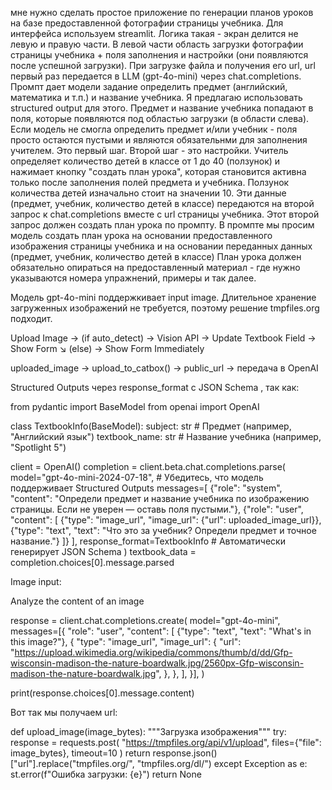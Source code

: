 мне нужно сделать простое приложение по генерации планов уроков на базе предоставленной фотографии страницы учебника. 
Для интерфейса используем streamlit. Логика такая - экран делится не левую и правую части. В левой части область загрузки 
фотографии страницы учебника + поля заполнения и настройки (они появляются после успешной загрузки). 
При загрузке файла и получения его url, url первый раз передается в LLM (gpt-4o-mini) через chat.completions. 
Промпт дает модели задание определить предмет (английский, математика и т.п.) и название учебника. 
Я предлагаю использовать structured output для этого. Предмет и название учебника попадают в поля, которые появляются под областью загрузки (в области слева). 
Если модель не смогла определить предмет и/или учебник - поля просто остаются пустыми и являются обязательнми для заполнения учителем. 
Это первый шаг. Второй шаг - это настройки. Учитель определяет количество детей в классе от 1 до 40 (ползунок) и нажимает кнопку "создать план урока", 
которая становится активна только после заполнения полей предмета и учебника. Ползунок количества детей изначально стоит на значении 10. 
Эти данные (предмет, учебник, количество детей в классе) передаются на второй запрос к chat.completions вместе с url страницы учебника. 
Этот второй запрос должен создать план урока по промпту. В промпте мы просим модель создать план урока на основании предоставленного изображения 
страницы учебника и на основании переданных данных (предмет, учебник, количество детей в классе) План урока должен обязательно опираться на 
предоставленный материал - где нужно указываются номера упражнений, примеры и так далее. 

Модель gpt-4o-mini поддержкивает input image.
Длительное хранение загруженных изображений не требуется, поэтому решение tmpfiles.org подходит.



Upload Image → (if auto_detect) → Vision API → Update Textbook Field → Show Form
            ↘ (else) → Show Form Immediately

uploaded_image → upload_to_catbox() → public_url → передача в OpenAI




Structured Outputs через response_format с JSON Schema , так как:


from pydantic import BaseModel
from openai import OpenAI

class TextbookInfo(BaseModel):
    subject: str  # Предмет (например, "Английский язык")
    textbook_name: str  # Название учебника (например, "Spotlight 5")

client = OpenAI()
completion = client.beta.chat.completions.parse(
    model="gpt-4o-mini-2024-07-18",  # Убедитесь, что модель поддерживает Structured Outputs
    messages=[
        {"role": "system", "content": "Определи предмет и название учебника по изображению страницы. Если не уверен — оставь поля пустыми."},
        {"role": "user", "content": [
            {"type": "image_url", "image_url": {"url": uploaded_image_url}},
            {"type": "text", "text": "Что это за учебник? Определи предмет и точное название."}
        ]}
    ],
    response_format=TextbookInfo  # Автоматически генерирует JSON Schema
)
textbook_data = completion.choices[0].message.parsed

Image input:

Analyze the content of an image

response = client.chat.completions.create(
    model="gpt-4o-mini",
    messages=[{
        "role": "user",
        "content": [
            {"type": "text", "text": "What's in this image?"},
            {
                "type": "image_url",
                "image_url": {
                    "url": "https://upload.wikimedia.org/wikipedia/commons/thumb/d/dd/Gfp-wisconsin-madison-the-nature-boardwalk.jpg/2560px-Gfp-wisconsin-madison-the-nature-boardwalk.jpg",
                },
            },
        ],
    }],
)

print(response.choices[0].message.content)


Вот так мы получаем url:

def upload_image(image_bytes):
    """Загрузка изображения"""
    try:
        response = requests.post(
            "https://tmpfiles.org/api/v1/upload",
            files={"file": image_bytes},
            timeout=10
        )
        return response.json()["url"].replace("tmpfiles.org/", "tmpfiles.org/dl/")
    except Exception as e:
        st.error(f"Ошибка загрузки: {e}")
        return None